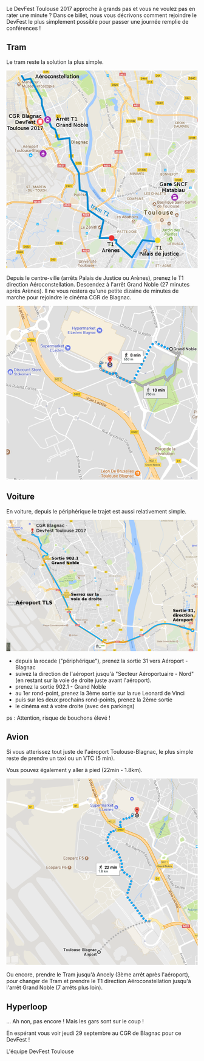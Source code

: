 Le DevFest Toulouse 2017 approche à grands pas et vous ne voulez pas en rater une minute ? Dans ce billet, nous vous décrivons comment rejoindre le DevFest le plus simplement possible pour passer une journée remplie de conférences ! 

## Tram
Le tram reste la solution la plus simple. 

![Trajet en tram](./images/posts/2017-08-21-comment-venir/devfest_tram.png)

Depuis le centre-ville (arrêts Palais de Justice ou Arènes), prenez le T1 direction Aéroconstellation. Descendez à l'arrêt Grand Noble (27 minutes après Arènes). Il ne vous restera qu'une petite dizaine de minutes de marche pour rejoindre le cinéma CGR de Blagnac.

![Trajet en tram](./images/posts/2017-08-21-comment-venir/devfest_tram_pied.png)


## Voiture
En voiture, depuis le périphérique le trajet est aussi relativement simple.

![Trajet en voiture](./images/posts/2017-08-21-comment-venir/devfest_voiture.png)

* depuis la rocade ("périphérique"), prenez la sortie 31 vers Aéroport - Blagnac
* suivez la direction de l'aéroport jusqu'à "Secteur Aéroportuaire - Nord" (en restant sur la voie de droite juste avant l'aéroport).
* prenez la sortie 902.1 - Grand Noble
* au 1er rond-point, prenez la 3ème sortie sur la rue Leonard de Vinci
* puis sur les deux prochains rond-points, prenez la 2ème sortie
* le cinéma est à votre droite (avec des parkings)

ps : Attention, risque de bouchons élevé !


## Avion
Si vous atterissez tout juste de l'aéroport Toulouse-Blagnac, le plus simple reste de prendre un taxi ou un VTC (5 min). 

Vous pouvez également y aller à pied (22min - 1.8km).

![Trajet en avion](./images/posts/2017-08-21-comment-venir/devfest_aeroport_pied.png)

Ou encore, prendre le Tram jusqu'à Ancely (3ème arrêt après l'aéroport), pour changer de Tram et prendre le T1 direction Aéroconstellation jusqu'à l'arrêt Grand Noble (7 arrêts plus loin).


## Hyperloop
... Ah non, pas encore ! Mais les gars sont sur le coup !


En espérant vous voir jeudi 29 septembre au CGR de Blagnac pour ce DevFest ! 

L'équipe DevFest Toulouse